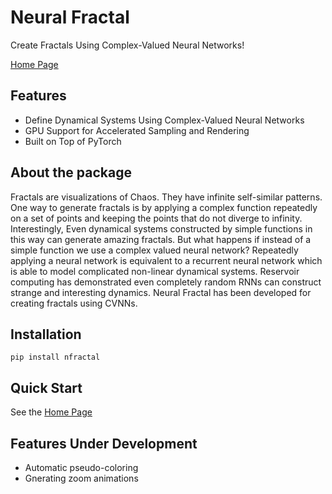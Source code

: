 # Neural Fractal
Create Fractals Using Complex-Valued Neural Networks!

[Home Page](https://amirabbasasadi.github.io/neural-fractal/)

## Features
- Define Dynamical Systems Using Complex-Valued Neural Networks
- GPU Support for Accelerated Sampling and Rendering
- Built on Top of PyTorch

## About the package
Fractals are visualizations of Chaos. They have infinite self-similar patterns. One way to generate fractals is by applying a complex function repeatedly on a set of points and keeping the points that do not diverge to infinity. Interestingly, Even dynamical systems constructed by simple functions in this way can generate amazing fractals. But what happens if instead of a simple function we use a complex valued neural network? Repeatedly applying a neural network is equivalent to a recurrent neural network which is able to model complicated non-linear dynamical systems. Reservoir computing has demonstrated even completely random RNNs can construct strange and interesting dynamics. Neural Fractal has been developed for creating fractals using CVNNs.

## Installation
```
pip install nfractal
```

## Quick Start
See the [Home Page](https://amirabbasasadi.github.io/neural-fractal/)


## Features Under Development
- Automatic pseudo-coloring
- Gnerating zoom animations
